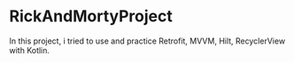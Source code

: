 # RickAndMortyProject

In this project, i tried to use and practice Retrofit, MVVM, Hilt, RecyclerView with Kotlin.
